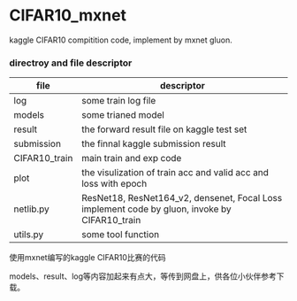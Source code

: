 # CIFAR10_mxnet
kaggle CIFAR10 compitition code, implement by mxnet gluon.</br>

### directroy and file descriptor

file | descriptor
--- | ---
log | some train log file
models | some trianed model
result | the forward result file on kaggle test set
submission | the finnal kaggle submission result
CIFAR10_train | main train and exp code
plot | the visulization  of train acc and valid acc and loss with epoch
netlib.py | ResNet18, ResNet164_v2, densenet, Focal Loss implement code by gluon, invoke by CIFAR10_train
utils.py | some tool function




使用mxnet编写的kaggle CIFAR10比赛的代码

models、result、log等内容加起来有点大，等传到网盘上，供各位小伙伴参考下载。
